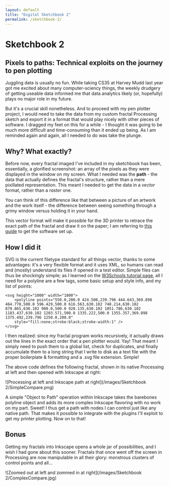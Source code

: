 ```yaml
---
layout: default
title: "Digital Sketchbook 2"
permalink: /sketchbook-2/
---
```

Sketchbook 2
============

Pixels to paths: Technical exploits on the journey to pen plotting
------------------------------------------------------------------

Juggling data is usually no fun. While taking CS35 at Harvey Mudd last year got me excited about many computer-sciency things, the weekly drudgery of getting useable data informed me that data analytics likely (or, hopefully) plays no major role in my future. 

But it's a crucial skill nonetheless. And to proceed with my pen plotter project, I would need to take the data from my custom fractal Processing sketch and export it in a format that would play nicely with other pieces of software. I dragged my feet on this for a while - I thought it was going to be much more difficult and time-consuming than it ended up being. As I am reminded again and again, all I needed to do was take the plunge.

Why? What exactly?
------------------

Before now, every fractal imaged I've included in my sketchbook has been, essentially, a glorified screenshot: an array of the pixels as they were displayed in the window on my screen. What I needed was the **path** - the data that actually defines the fractal's structure, rather than a mere pixillated representation. This meant I needed to get the data in a *vector* format, rather than a *raster* one.

You can think of this difference like that between a picture of an artwork and the work itself - the difference between seeing something through a grimy window versus holding it in your hand.

This vector format will make it possible for the 3D printer to retrace the exact path of the fractal and draw it on the paper; I am referring to [this guide](https://www.youtube.com/watch?v=CuWZWAfBsm8) to get the software set up.

How I did it
------------

SVG is the current filetype standard for all things vector, thanks to some advantages: it's a very flexible format and it uses XML, so humans can read and (mostly) understand its files if opened in a test editor. Simple files can thus be shockingly simple; as I learned on the [W3Schools tutorial page](https://www.w3schools.com/graphics/svg_polyline.asp), all I need for a polyline are a few tags, some basic setup and style info, and my list of points:

    <svg height="1000" width="1800">
        <polyline points="550.0,200.0 424.508,239.796 444.643,369.898 464.778,500.0 596.429,500.0 616.563,630.102 748.214,630.102 879.865,630.102 900.0,500.0 920.135,630.102 1051.786,630.102 1183.437,630.102 1203.571,500.0 1335.222,500.0 1355.357,369.898 1375.492,239.796 1250.0,200.0"
        style="fill:none;stroke:black;stroke-width:1" />
    </svg>

I then realized: since my fractal program works recursively, it actually draws out the lines in the exact order that a pen plotter would. Yay! That meant I simply need to push them to a global list, check for duplicates, and finally accumulate them to a long string that I write to disk as a text file with the proper boilerplate & formatting and a .svg file extension. Simple! 

The above code defines the following fractal, shown in its native Processing at left and then opened with Inkscape at right:

![Processing at left and Inkscape path at right](/images/Sketchbook 2/SimpleCompare.png)

A simple "Object to Path" operation within Inkscape takes the barebones polyline object and adds its more complex Inkscape flavoring with no work on my part. Sweet! I thus get a path with nodes I can control just like any native path. That makes it possible to integrate with the plugins I'll exploit to get my printer plotting. Now on to that!

Bonus
-----

Getting my fractals into Inkscape opens a whole jar of possibilities, and I wish I had gone about this sooner. Fractals that once went off the screen in Processing are now manipulable in all their glory: monstrous clusters of control points and all...

![Zoomed out at left and zommed in at right](/images/Sketchbook 2/ComplexCompare.jpg)

